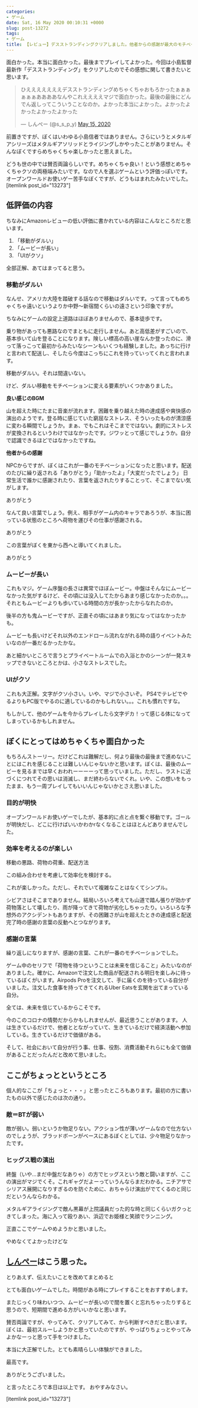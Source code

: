 ```yaml
---
categories:
- ゲーム
date: Sat, 16 May 2020 00:10:31 +0000
slug: post-13272
tags:
- ゲーム
title: 【レビュー】デスストランディングクリアしました。他者からの感謝が最大のモチベーション
---
```


面白かった。本当に面白かった。最後までプレイしてよかった。今回は小島監督最新作「デスストランディング」をクリアしたのでその感想に関して書きたいと思います。

<blockquote class="twitter-tweet"><p lang="ja" dir="ltr">ひえええええええデスストランディングめちゃくちゃおもろかったぁぁぁぁぁぁああああなんやこれええええマジで面白かった。最後の最後にどんでん返しってこういうことなのか。よかった本当によかった。よかったよかったよかったよかった</p>&mdash; しんぺー (@s_s_p_y) <a href="https://twitter.com/s_s_p_y/status/1261426370732650497?ref_src=twsrc%5Etfw">May 15, 2020</a></blockquote> <script async src="https://platform.twitter.com/widgets.js" charset="utf-8"></script>

<!--more--> 


前置きですが、ぼくはいわゆる小島信者ではありません。さらにいうとメタルギアシリーズはメタルギアソリッドとライジングしかやったことがありません。そんなぼくですらめちゃくちゃ楽しかったと思えました。

どうも世の中では賛否両論らしいです。めちゃくちゃ良い！という感想とめちゃくちゃクソの両極端みたいです。なので人を選ぶゲームという評価っぽいです。オープンワールドお使いゲー苦手なぼくですが、どうもはまれたみたいでした。
[itemlink post_id="13273"]

<h2>低評価の内容</h2>
ちなみにAmazonレビューの低い評価に書かれている内容はこんなところだと思います。
<ol>
<li>「移動がダルい」</li>
<li>「ムービーが長い」</li>
<li>「UIがクソ」</li>
</ol>

全部正解、あてはまってると思う。

<h3>移動がダルい</h3>
なんせ、アメリカ大陸を踏破する話なので移動はダルいです。って言ってもめちゃくちゃ遠いというよりか中野〜新宿間くらいの遠さという印象ですが。

ちなみにゲームの設定上道路はほぼありませんので、基本徒歩です。

乗り物があっても悪路なのでまともに走行しません。あと高低差がすごいので、基本歩いて山を登ることになります。険しい標高の高い崖なんか登ったのに、滑って落っこって最初からみたいなシーンもいくつも経験しました。あっちに行けと言われて配送し、そしたら今度はこっちにこれを持っていってくれと言われます。

移動がダルい。それは間違いない。

けど、ダルい移動をモチベーションに変える要素がいくつかありました。

<strong>良い感じのBGM</strong>

山を超えた時にたまに音楽が流れます。困難を乗り越えた時の達成感や爽快感の演出のようです。登る時に感じていた窮屈なストレス、そういったものが清涼感に変わる瞬間でしょうか。まぁ、でもこれはそこまでではない。劇的にストレスが変換されるというわけではなかったです。ジワッとって感じでしょうか。自分で認識できるほどではなかったですね。

<strong>他者からの感謝</strong>

NPCからですが、ぼくはこれが一番のモチベーションになったと思います。配送のたびに繰り返される「ありがとう」「助かったよ」「大変だったでしょう」
日常生活で誰かに感謝されたり、言葉を返されたりすることって、そこまでない気がします。

ありがとう

なんて良い言葉でしょう。例え、相手がゲーム内のキャラであろうが、本当に困っている状態のところへ荷物を運びその仕事が感謝される。

ありがとう

この言葉がぼくを東から西へと導いてくれました。

ありがとう

<h3>ムービーが長い</h3>
これもマジ。ゲーム序盤の長さは異常でほぼムービー。中盤はそんなにムービーなかった気がするけど、その頃には没入してたからあまり感じなかったのか。。。それともムービーよりも歩いている時間の方が長かったからなれたのか。

後半の方も鬼ムービーですが、正直その頃にはあまり気になってはなかったかも。

ムービーも長いけどそれ以外のエンドロール流れながれる時の語りイベントみたいなのが一番だるかったかな。

あと細かいところで言うとプライベートルームでの入浴とかのシーンが一発スキップできないところとかは、小さなストレスでした。

<h3>UIがクソ</h3>
これも大正解。文字がクソ小さい。いや、マジで小さいぞ。
PS4でテレビでやるよりもPC版でやるのに適しているのかもしれない。。。これも慣れですな。

もしかして、他のゲームを今からプレイしたら文字デカ！って感じる体になってしまっているかもしれません。

<h2>ぼくにとってはめちゃくちゃ面白かった</h2>
もちろんストーリー。だけどこれは難解だし、何より最後の最後まで進めないことにはこれを感じることは難しいんじゃないかと思います。ぼくは、最後のムービーを見るまでは早くおわれーーーーって思っていました。ただし、ラストに近づくにつれてその思いは消滅し、まだ終わらないでくれ。いや、この想いをもったまま、もう一周プレイしてもいいんじゃないかとさえ思いました。

<h3>目的が明快</h3>
オープンワールドお使いゲーでしたが、基本的に点と点を繋ぐ移動です。ゴールが明快だし、どこに行けばいいかわかrなくなることはほとんどありませんでした。

<h3>効率を考えるのが楽しい</h3>
移動の悪路、荷物の荷重、配送方法

この組み合わせを考慮して効率化を検討する。

これが楽しかった。ただし、それでいて複雑なことはなくてシンプル。

シビアさはそこまでありません。結局いろいろ考えても山道で踏ん張りが効かず荷物落として壊したり、雨が降ってきて荷物が劣化しちゃったり。いろいろな予想外のアクシデントもありますが、その困難さが山を超えたときの達成感と配送完了時の感謝の言葉の反動へとつながります。

<h3>感謝の言葉</h3>
繰り返しになりますが、感謝の言葉、これが一番のモチベーションでした。

ゲーム中のセリフで「荷物を待つということは未来を信じること」みたいなのがありました。確かに、Amazonで注文した商品が配送される明日を楽しみに待っているぼくがいます。Airpods Proを注文して、手に届くのを待っている自分がいました。注文した食事を持ってきてくれるUber Eatsを玄関を出てまっている自分。

全ては、未来を信じているからこそです。

今のこのコロナの情勢だからかもしれませんが、最近思うことがあります。
人は生きているだけで、他者ととながっていて、生きているだけで経済活動へ参加している。生きているだけで価値がある。

そして、社会において自分が行う事、仕事、役割、消費活動それらにも全て価値があることだったんだと改めて思いました。

<h2>ここがちょっとというところ</h2>
個人的なここが「ちょっと・・・」と思ったところもあります。最初の方に書いたもの以外で感じたのは次の通り。

<h3>敵＝BTが弱い</h3>
敵が弱い。弱いというか物足りない。アクション性が薄いゲームなので仕方ないのでしょうが、ブラッドボーンがベースにあるぼくとしては、少々物足りなかったです。

<h3>ヒッグス戦の演出</h3>
終盤（いや…まだ中盤だなありゃ）の方でヒッグスという敵と闘いますが、ここの演出がマジでくそ。これギャグだよーっていうんならまだわかる。ニチアサでシリアス展開になりすぎるのを防ぐために、おちゃらけ演出がでてくるのと同じだというんならわかる。

メタルギアライジングで敵ん黒幕が上院議員だった的な時と同じくらいガクっときてしまった。海に入って殴りあい、浜辺でお姫様と笑顔でランニング。

正直ここでゲームやめようかと思いました。

やめなくてよかったけどな


<h2><a href="https://twitter.com/s_s_p_y">しんぺー</a>はこう思った。</h2>
とりあえず、伝えたいことを改めてまとめると

とても面白いゲームでした。時間がある時にプレイすることをおすすめします。

またじっくり味わいつつ、ムービーが長いので間を置くと忘れちゃったりすると思うので、短期間で進める方がいいかなと思います。

賛否両論ですが、やってみて、クリアしてみて、から判断すべきだと思います。ぼくは、最初スルーしようかと思っていたのですが、やっぱりちょっとやってみよかなーっと思って手をつけました。

本当に大正解でした。とても素晴らしい体験ができました。

最高です。

ありがとうございました。

と言ったところで本日は以上です。
おやすみなさい。

[itemlink post_id="13273"]